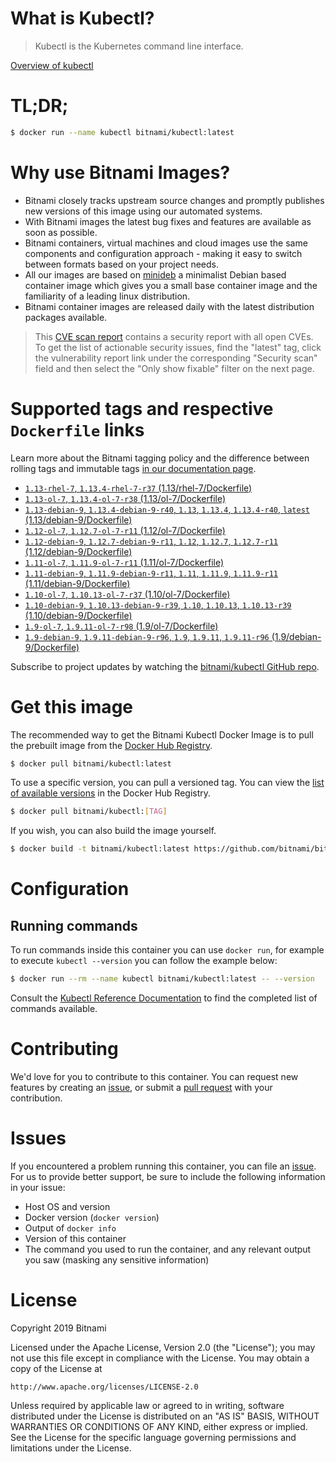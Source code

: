 
# What is Kubectl?

> Kubectl is the Kubernetes command line interface.

[Overview of kubectl](https://kubernetes.io/docs/reference/kubectl/overview/)

# TL;DR;

```bash
$ docker run --name kubectl bitnami/kubectl:latest
```

# Why use Bitnami Images?

* Bitnami closely tracks upstream source changes and promptly publishes new versions of this image using our automated systems.
* With Bitnami images the latest bug fixes and features are available as soon as possible.
* Bitnami containers, virtual machines and cloud images use the same components and configuration approach - making it easy to switch between formats based on your project needs.
* All our images are based on [minideb](https://github.com/bitnami/minideb) a minimalist Debian based container image which gives you a small base container image and the familiarity of a leading linux distribution.
* Bitnami container images are released daily with the latest distribution packages available.


> This [CVE scan report](https://quay.io/repository/bitnami/kubectl?tab=tags) contains a security report with all open CVEs. To get the list of actionable security issues, find the "latest" tag, click the vulnerability report link under the corresponding "Security scan" field and then select the "Only show fixable" filter on the next page.

# Supported tags and respective `Dockerfile` links

Learn more about the Bitnami tagging policy and the difference between rolling tags and immutable tags [in our documentation page](https://docs.bitnami.com/containers/how-to/understand-rolling-tags-containers/).


* [`1.13-rhel-7`, `1.13.4-rhel-7-r37` (1.13/rhel-7/Dockerfile)](https://github.com/bitnami/bitnami-docker-kubectl/blob/1.13.4-rhel-7-r37/1.13/rhel-7/Dockerfile)
* [`1.13-ol-7`, `1.13.4-ol-7-r38` (1.13/ol-7/Dockerfile)](https://github.com/bitnami/bitnami-docker-kubectl/blob/1.13.4-ol-7-r38/1.13/ol-7/Dockerfile)
* [`1.13-debian-9`, `1.13.4-debian-9-r40`, `1.13`, `1.13.4`, `1.13.4-r40`, `latest` (1.13/debian-9/Dockerfile)](https://github.com/bitnami/bitnami-docker-kubectl/blob/1.13.4-debian-9-r40/1.13/debian-9/Dockerfile)
* [`1.12-ol-7`, `1.12.7-ol-7-r11` (1.12/ol-7/Dockerfile)](https://github.com/bitnami/bitnami-docker-kubectl/blob/1.12.7-ol-7-r11/1.12/ol-7/Dockerfile)
* [`1.12-debian-9`, `1.12.7-debian-9-r11`, `1.12`, `1.12.7`, `1.12.7-r11` (1.12/debian-9/Dockerfile)](https://github.com/bitnami/bitnami-docker-kubectl/blob/1.12.7-debian-9-r11/1.12/debian-9/Dockerfile)
* [`1.11-ol-7`, `1.11.9-ol-7-r11` (1.11/ol-7/Dockerfile)](https://github.com/bitnami/bitnami-docker-kubectl/blob/1.11.9-ol-7-r11/1.11/ol-7/Dockerfile)
* [`1.11-debian-9`, `1.11.9-debian-9-r11`, `1.11`, `1.11.9`, `1.11.9-r11` (1.11/debian-9/Dockerfile)](https://github.com/bitnami/bitnami-docker-kubectl/blob/1.11.9-debian-9-r11/1.11/debian-9/Dockerfile)
* [`1.10-ol-7`, `1.10.13-ol-7-r37` (1.10/ol-7/Dockerfile)](https://github.com/bitnami/bitnami-docker-kubectl/blob/1.10.13-ol-7-r37/1.10/ol-7/Dockerfile)
* [`1.10-debian-9`, `1.10.13-debian-9-r39`, `1.10`, `1.10.13`, `1.10.13-r39` (1.10/debian-9/Dockerfile)](https://github.com/bitnami/bitnami-docker-kubectl/blob/1.10.13-debian-9-r39/1.10/debian-9/Dockerfile)
* [`1.9-ol-7`, `1.9.11-ol-7-r98` (1.9/ol-7/Dockerfile)](https://github.com/bitnami/bitnami-docker-kubectl/blob/1.9.11-ol-7-r98/1.9/ol-7/Dockerfile)
* [`1.9-debian-9`, `1.9.11-debian-9-r96`, `1.9`, `1.9.11`, `1.9.11-r96` (1.9/debian-9/Dockerfile)](https://github.com/bitnami/bitnami-docker-kubectl/blob/1.9.11-debian-9-r96/1.9/debian-9/Dockerfile)

Subscribe to project updates by watching the [bitnami/kubectl GitHub repo](https://github.com/bitnami/bitnami-docker-kubectl).

# Get this image

The recommended way to get the Bitnami Kubectl Docker Image is to pull the prebuilt image from the [Docker Hub Registry](https://hub.docker.com/r/bitnami/kubectl).

```bash
$ docker pull bitnami/kubectl:latest
```

To use a specific version, you can pull a versioned tag. You can view the [list of available versions](https://hub.docker.com/r/bitnami/kubectl/tags/) in the Docker Hub Registry.

```bash
$ docker pull bitnami/kubectl:[TAG]
```

If you wish, you can also build the image yourself.

```bash
$ docker build -t bitnami/kubectl:latest https://github.com/bitnami/bitnami-docker-kubectl.git
```

# Configuration

## Running commands

To run commands inside this container you can use `docker run`, for example to execute `kubectl --version` you can follow the example below:

```bash
$ docker run --rm --name kubectl bitnami/kubectl:latest -- --version
```

Consult the [Kubectl Reference Documentation](https://kubernetes.io/docs/reference/generated/kubectl/kubectl-commands) to find the completed list of commands available.

# Contributing

We'd love for you to contribute to this container. You can request new features by creating an [issue](https://github.com/bitnami/bitnami-docker-kubectl/issues), or submit a [pull request](https://github.com/bitnami/bitnami-docker-kubectl/pulls) with your contribution.

# Issues

If you encountered a problem running this container, you can file an [issue](https://github.com/bitnami/bitnami-docker-kubectl/issues). For us to provide better support, be sure to include the following information in your issue:

- Host OS and version
- Docker version (`docker version`)
- Output of `docker info`
- Version of this container
- The command you used to run the container, and any relevant output you saw (masking any sensitive information)

# License

Copyright 2019 Bitnami

Licensed under the Apache License, Version 2.0 (the "License");
you may not use this file except in compliance with the License.
You may obtain a copy of the License at

    http://www.apache.org/licenses/LICENSE-2.0

Unless required by applicable law or agreed to in writing, software
distributed under the License is distributed on an "AS IS" BASIS,
WITHOUT WARRANTIES OR CONDITIONS OF ANY KIND, either express or implied.
See the License for the specific language governing permissions and
limitations under the License.
